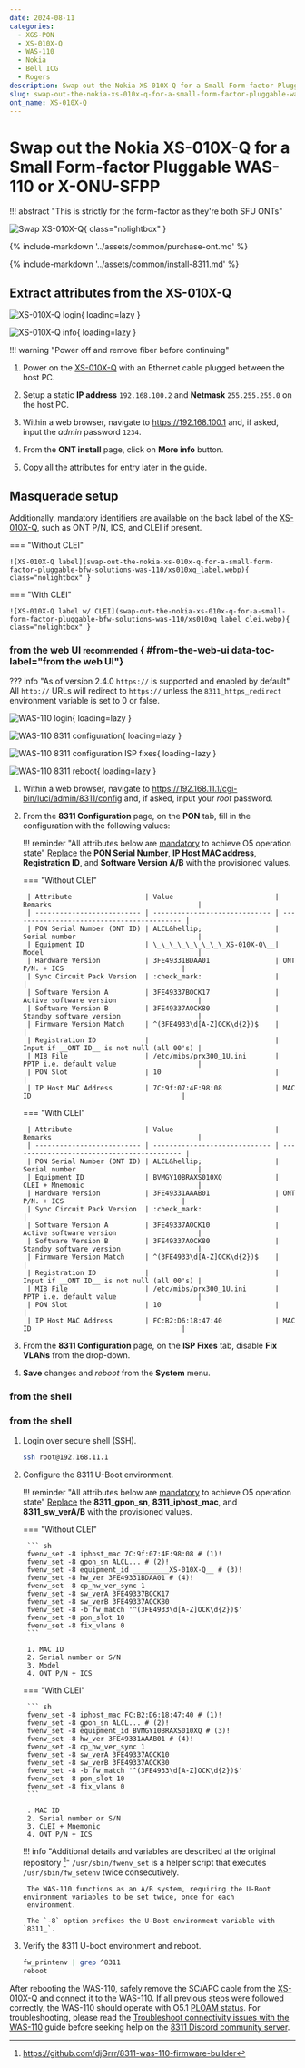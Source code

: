 ```yaml
---
date: 2024-08-11
categories:
  - XGS-PON
  - XS-010X-Q
  - WAS-110
  - Nokia
  - Bell ICG
  - Rogers
description: Swap out the Nokia XS-010X-Q for a Small Form-factor Pluggable WAS-110 or X-ONU-SFPP
slug: swap-out-the-nokia-xs-010x-q-for-a-small-form-factor-pluggable-was-110
ont_name: XS-010X-Q
---
```


# Swap out the Nokia XS-010X-Q for a Small Form-factor Pluggable WAS-110 or X-ONU-SFPP

!!! abstract "This is strictly for the form-factor as they're both SFU ONTs"

![Swap XS-010X-Q](swap-out-the-nokia-xs-010x-q-for-a-small-form-factor-pluggable-bfw-solutions-was-110/swap_xs010xq_was110.webp){ class="nolightbox" }

<!-- more -->
<!-- nocont -->

{% include-markdown '../assets/common/purchase-ont.md' %}

{% include-markdown '../assets/common/install-8311.md' %}

## Extract attributes from the XS-010X-Q

<div class="swiper" markdown>

<div class="swiper-slide" markdown>

![XS-010X-Q login](swap-out-the-nokia-xs-010x-q-for-a-small-form-factor-pluggable-bfw-solutions-was-110/xs010xq_login.webp){ loading=lazy }

</div>

<div class="swiper-slide" step="5" markdown>

![XS-010X-Q info](swap-out-the-nokia-xs-010x-q-for-a-small-form-factor-pluggable-bfw-solutions-was-110/xs010xq_info.webp){ loading=lazy }

</div>

</div>

!!! warning "Power off and remove fiber before continuing"

1. Power on the [XS-010X-Q] with an Ethernet cable plugged between the host PC.

2. Setup a static **IP address** `192.168.100.2` and **Netmask** `255.255.255.0` on the host PC.

3. Within a web browser, navigate to <https://192.168.100.1> and, if asked, input the *admin* password `1234`.

4. From the __ONT install__ page, click on __More info__ button.

5. Copy all the attributes for entry later in the guide.

## Masquerade setup

Additionally, mandatory identifiers are available on the back label of the [XS-010X-Q], such as ONT P/N, ICS, and CLEI if
present.

<div id="xs-010x-q-label"></div>

=== "Without CLEI"

    ![XS-010X-Q label](swap-out-the-nokia-xs-010x-q-for-a-small-form-factor-pluggable-bfw-solutions-was-110/xs010xq_label.webp){ class="nolightbox" }

=== "With CLEI"

    ![XS-010X-Q label w/ CLEI](swap-out-the-nokia-xs-010x-q-for-a-small-form-factor-pluggable-bfw-solutions-was-110/xs010xq_label_clei.webp){ class="nolightbox" }

### from the web UI <small>recommended</small> { #from-the-web-ui data-toc-label="from the web UI"}

??? info "As of version 2.4.0 `https://` is supported and enabled by default"
    All `http://` URLs will redirect to `https://` unless the `8311_https_redirect` environment variable is set to
    0 or false.

<div class="swiper" markdown>

<div class="swiper-slide" markdown>

![WAS-110 login](shared-assets/was_110_luci_login.webp){ loading=lazy }

</div>

<div class="swiper-slide" markdown>

![WAS-110 8311 configuration](shared-assets/was_110_luci_config.webp){ loading=lazy }

</div>

<div class="swiper-slide" markdown>

![WAS-110 8311 configuration ISP fixes](shared-assets/was_110_luci_config_fixes.webp){ loading=lazy }

</div>

<div class="swiper-slide" markdown>

![WAS-110 8311 reboot](shared-assets/was_110_luci_reboot.webp){ loading=lazy }

</div>

</div>

1. Within a web browser, navigate to
   <https://192.168.11.1/cgi-bin/luci/admin/8311/config>
   and, if asked, input your <em>root</em> password.

2. From the __8311 Configuration__ page, on the __PON__ tab, fill in the configuration with the following values:

    !!! reminder "All attributes below are <ins>mandatory</ins> to achieve O5 operation state"
        <ins>Replace</ins> the __PON Serial Number__, __IP Host MAC address__, __Registration ID__, and
        __Software Version A/B__ with the provisioned values.

    === "Without CLEI"

        | Attribute                  | Value                         | Remarks                                    |
        | -------------------------- | ----------------------------- | ------------------------------------------ |
        | PON Serial Number (ONT ID) | ALCL&hellip;                  | Serial number                              |
        | Equipment ID               | \_\_\_\_\_\_\_\_\_XS-010X-Q\__| Model                                      |
        | Hardware Version           | 3FE49331BDAA01                | ONT P/N. + ICS                             |
        | Sync Circuit Pack Version  | :check_mark:                  |                                            |
        | Software Version A         | 3FE49337BOCK17                | Active software version                    |
        | Software Version B         | 3FE49337AOCK80                | Standby software version                   |
        | Firmware Version Match     | ^(3FE4933\d[A-Z]OCK\d{2})$    |                                            |
        | Registration ID            |                               | Input if __ONT ID__ is not null (all 00's) |
        | MIB File                   | /etc/mibs/prx300_1U.ini       | PPTP i.e. default value                    |
        | PON Slot                   | 10                            |                                            |
        | IP Host MAC Address        | 7C:9f:07:4F:98:08             | MAC ID                                     |

    === "With CLEI"

        | Attribute                  | Value                         | Remarks                                    |
        | -------------------------- | ----------------------------- | ------------------------------------------ |
        | PON Serial Number (ONT ID) | ALCL&hellip;                  | Serial number                              |
        | Equipment ID               | BVMGY10BRAXS010XQ             | CLEI + Mnemonic                            |
        | Hardware Version           | 3FE49331AAAB01                | ONT P/N. + ICS                             |
        | Sync Circuit Pack Version  | :check_mark:                  |                                            |
        | Software Version A         | 3FE49337AOCK10                | Active software version                    |
        | Software Version B         | 3FE49337AOCK80                | Standby software version                   |
        | Firmware Version Match     | ^(3FE4933\d[A-Z]OCK\d{2})$    |                                            |
        | Registration ID            |                               | Input if __ONT ID__ is not null (all 00's) |
        | MIB File                   | /etc/mibs/prx300_1U.ini       | PPTP i.e. default value                    |
        | PON Slot                   | 10                            |                                            |
        | IP Host MAC Address        | FC:B2:D6:18:47:40             | MAC ID                                     |

3. From the __8311 Configuration__ page, on the __ISP Fixes__ tab, disable __Fix VLANs__ from the drop-down.

4. __Save__ changes and *reboot* from the __System__ menu.

### from the shell

### from the shell

1. Login over secure shell (SSH).

    ``` sh
    ssh root@192.168.11.1
    ```

2. Configure the 8311 U-Boot environment.

    !!! reminder "All attributes below are <ins>mandatory</ins> to achieve O5 operation state"
        <ins>Replace</ins> the __8311_gpon_sn__, __8311_iphost_mac__, and __8311_sw_verA/B__ with
        the provisioned values.

    === "Without CLEI"

        ``` sh
        fwenv_set -8 iphost_mac 7C:9f:07:4F:98:08 # (1)!
        fwenv_set -8 gpon_sn ALCL... # (2)!
        fwenv_set -8 equipment_id _________XS-010X-Q__ # (3)!
        fwenv_set -8 hw_ver 3FE49331BDAA01 # (4)!
        fwenv_set -8 cp_hw_ver_sync 1
        fwenv_set -8 sw_verA 3FE49337BOCK17
        fwenv_set -8 sw_verB 3FE49337AOCK80
        fwenv_set -8 -b fw_match '^(3FE4933\d[A-Z]OCK\d{2})$'
        fwenv_set -8 pon_slot 10
        fwenv_set -8 fix_vlans 0
        ```

        1. MAC ID
        2. Serial number or S/N
        3. Model
        4. ONT P/N + ICS

    === "With CLEI"

        ``` sh
        fwenv_set -8 iphost_mac FC:B2:D6:18:47:40 # (1)!
        fwenv_set -8 gpon_sn ALCL... # (2)!
        fwenv_set -8 equipment_id BVMGY10BRAXS010XQ # (3)!
        fwenv_set -8 hw_ver 3FE49331AAAB01 # (4)!
        fwenv_set -8 cp_hw_ver_sync 1
        fwenv_set -8 sw_verA 3FE49337AOCK10
        fwenv_set -8 sw_verB 3FE49337AOCK80
        fwenv_set -8 -b fw_match '^(3FE4933\d[A-Z]OCK\d{2})$'
        fwenv_set -8 pon_slot 10
        fwenv_set -8 fix_vlans 0
        ```

        . MAC ID
        2. Serial number or S/N
        3. CLEI + Mnemonic
        4. ONT P/N + ICS

    !!! info "Additional details and variables are described at the original repository [^1]"
        `/usr/sbin/fwenv_set` is a helper script that executes `/usr/sbin/fw_setenv` twice consecutively.

        The WAS-110 functions as an A/B system, requiring the U-Boot environment variables to be set twice, once for each
        environment.

        The `-8` option prefixes the U-Boot environment variable with `8311_`.

3. Verify the 8311 U-boot environment and reboot.

    ``` sh
    fw_printenv | grep ^8311
    reboot
    ```

After rebooting the WAS-110, safely remove the SC/APC cable from the [XS-010X-Q] and connect it to the
WAS-110. If all previous steps were followed correctly, the WAS-110 should operate with O5.1 [PLOAM status].
For troubleshooting, please read the [Troubleshoot connectivity issues with the WAS-110] guide before seeking help on
the [8311 Discord community server].

  [PLOAM status]: troubleshoot-connectivity-issues-with-the-was-110.md#ploam-status
  [Troubleshoot connectivity issues with the WAS-110]: troubleshoot-connectivity-issues-with-the-was-110.md
  [8311 Discord community server]: https://discord.com/servers/8311-886329492438671420
  [WAS-110]: ../xgs-pon/ont/bfw-solutions/was-110.md
  [X-ONU-SFPP]: ../xgs-pon/ont/potron-technology/x-onu-sfpp.md
  [XS-010X-Q]: ../xgs-pon/ont/nokia/xs-010x-q.md

[^1]: <https://github.com/djGrrr/8311-was-110-firmware-builder>
